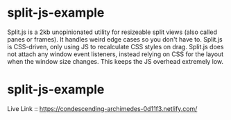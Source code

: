# split-js-example
Split.js is a 2kb unopinionated utility for resizeable split views (also called panes or frames). It handles weird edge cases so you don't have to. Split.js is CSS-driven, only using JS to recalculate CSS styles on drag. Split.js does not attach any window event listeners, instead relying on CSS for the layout when the window size changes. This keeps the JS overhead extremely low.


# split-js-example

Live Link :: https://condescending-archimedes-0d11f3.netlify.com/
